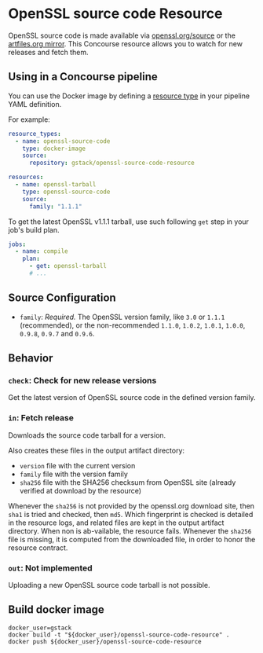 # OpenSSL source code Resource

OpenSSL source code is made available via [openssl.org/source][openssl_source]
or the [artfiles.org mirror][artfiles_mirror]. This Concourse resource allows
you to watch for new releases and fetch them.

[openssl_source]: https://www.openssl.org/source/
[artfiles_mirror]: http://artfiles.org/openssl.org/source/


## Using in a Concourse pipeline

You can use the Docker image by defining a [resource type][resource_types] in
your pipeline YAML definition.

[resource_types]: https://concourse-ci.org/resource-types.html

For example:

```yaml
resource_types:
  - name: openssl-source-code
    type: docker-image
    source:
      repository: gstack/openssl-source-code-resource

resources:
  - name: openssl-tarball
    type: openssl-source-code
    source:
      family: "1.1.1"
```

To get the latest OpenSSL v1.1.1 tarball, use such following `get` step in
your job's build plan.

```yaml
jobs:
  - name: compile
    plan:
      - get: openssl-tarball
      # ...
```

## Source Configuration

- `family`: *Required.* The OpenSSL version family, like `3.0` or `1.1.1`
  (recommended), or the non-recommended `1.1.0`, `1.0.2`, `1.0.1`, `1.0.0`,
  `0.9.8`, `0.9.7` and `0.9.6`.

## Behavior

### `check`: Check for new release versions

Get the latest version of OpenSSL source code in the defined version family.

### `in`: Fetch release

Downloads the source code tarball for a version.

Also creates these files in the output artifact directory:

* `version` file with the current version
* `family` file with the version family
* `sha256` file with the SHA256 checksum from OpenSSL site (already verified at
  download by the resource)

Whenever the `sha256` is not provided by the openssl.org download site, then
`sha1` is tried and checked, then `md5`. Which fingerprint is checked is
detailed in the resource logs, and related files are kept in the output artifact
directory. When non is ab-vailable, the resource fails. Whenever the `sha256`
file is missing, it is computed from the downloaded file, in order to honor the
resource contract.

### `out`: Not implemented

Uploading a new OpenSSL source code tarball is not possible.

## Build docker image

```
docker_user=gstack
docker build -t "${docker_user}/openssl-source-code-resource" .
docker push ${docker_user}/openssl-source-code-resource
```
